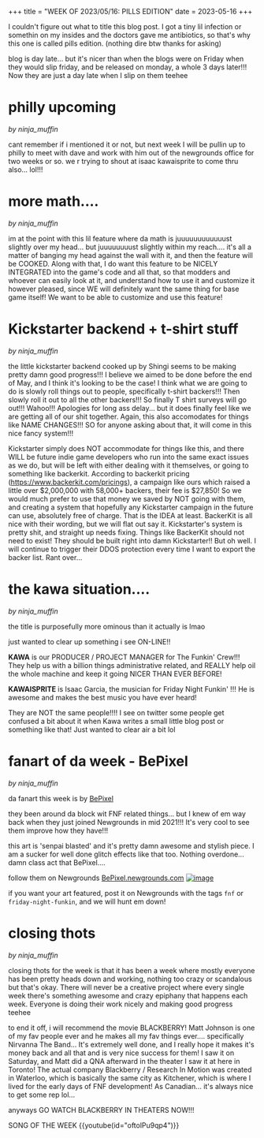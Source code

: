 +++
title = "WEEK OF 2023/05/16: PILLS EDITION"
date = 2023-05-16
+++

I couldn't figure out what to title this blog post. I got a tiny lil infection or somethin on my insides and the doctors gave me antibiotics, so that's why this one is called pills edition. (nothing dire btw thanks for asking)

blog is day late... but it's nicer than when the blogs were on Friday when they would slip friday, and be released on monday, a whole 3 days later!!! Now they are just a day late when I slip on them teehee
<!-- more -->
# philly upcoming
*by ninja_muffin* 

cant remember if i mentioned it or not, but next week I will be pullin up to philly to meet with dave and work with him out of the newgrounds office for two weeks or so. we r trying to shout at isaac kawaisprite to come thru also... lol!!!
    
# more math....
*by ninja_muffin* 

im at the point with this lil feature where da math is juuuuuuuuuuuust slightly over my head... but juuuuuuuust slightly within my reach.... it's all a matter of banging my head against the wall with it, and then the feature will be COOKED. Along with that, I do want this feature to be NICELY INTEGRATED into the game's code and all that, so that modders and whoever can easily look at it, and understand how to use it and customize it however pleased, since WE will definitely want the same thing for base game itself! We want to be able to customize and use this feature!
    
# Kickstarter backend + t-shirt stuff
*by ninja_muffin* 

the little kickstarter backend cooked up by Shingi seems to be making pretty damn good progress!!! I believe we aimed to be done before the end of May, and I think it's looking to be the case! I think what we are going to do is slowly roll things out to people, specifically t-shirt backers!!! Then slowly roll it out to all the other backers!!! So finally T shirt surveys will go out!!! Wahoo!!! Apologies for long ass delay... but it does finally feel like we are getting all of our shit together. Again, this also accomodates for things like NAME CHANGES!!! SO for anyone asking about that, it will come in this nice fancy system!!!

Kickstarter simply does NOT accommodate for things like this, and there WILL be future indie game developers who run into the same exact issues as we do, but will be left with either dealing with it themselves, or going to something like backerkit. According to backerkit pricing (https://www.backerkit.com/pricings), a campaign like ours which raised a little over $2,000,000 with 58,000+ backers, their fee is $27,850! So we would much prefer to use that money we saved by NOT going with them, and creating a system that hopefully any Kickstarter campaign in the future can use, absolutely free of charge. That is the IDEA at least. BackerKit is all nice with their wording, but we will flat out say it. Kickstarter's system is pretty shit, and straight up needs fixing. Things like BackerKit should not need to exist! They should be built right into damn Kickstarter!! But oh well. I will continue to trigger their DDOS protection every time I want to export the backer list. Rant over...
    
# the kawa situation....
*by ninja_muffin* 

the title is purposefully more ominous than it actually is lmao

just wanted to clear up something i see ON-LINE!! 

**KAWA** is our PRODUCER / PROJECT MANAGER for The Funkin' Crew!!! They help us with a billion things administrative related, and REALLY help oil the whole machine and keep it going NICER THAN EVER BEFORE! 

**KAWAISPRITE** is Isaac Garcia, the musician for Friday Night Funkin' !!! He is awesome and makes the best music you have ever heard!

They are NOT the same people!!!! I see on twitter some people get confused a bit about it when Kawa writes a small little blog post or something like that! Just wanted to clear air a bit lol
    
# fanart of da week - BePixel
*by ninja_muffin* 

da fanart this week is by [BePixel](https://bepixel.newgrounds.com/)

they been around da block wit FNF related things... but I knew of em way back when they just joined Newgrounds in mid 2021!!! It's very cool to see them improve how they have!!! 

this art is 'senpai blasted' and it's pretty damn awesome and stylish piece. I am a sucker for well done glitch effects like that too. Nothing overdone... damn class act that BePixel....

follow them on Newgrounds [BePixel.newgrounds.com](https://bepixel.newgrounds.com/)
[![image](https://art.ngfiles.com/images/3205000/3205002_bepixel_senpai-blasted.png?f1683977979)](https://www.newgrounds.com/art/view/bepixel/senpai-blasted)

if you want your art featured, post it on Newgrounds with the tags `fnf` or `friday-night-funkin`, and we will hunt em down!
    
# closing thots
*by ninja_muffin* 

closing thots for the week is that it has been a week where mostly everyone has been pretty heads down and working, nothing too crazy or scandalous but that's okay. There will never be a creative project where every single week there's something awesome and crazy epiphany that happens each week. Everyone is doing their work nicely and making good progress teehee

to end it off, i will recommend the movie BLACKBERRY! Matt Johnson is one of my fav people ever and he makes all my fav things ever.... specifically Nirvanna The Band... It's extremely well done, and I really hope it makes it's money back and all that and is very nice success for them! I saw it on Saturday, and Matt did a QNA afterward in the theater I saw it at here in Toronto! The actual company Blackberry / Research In Motion was created in Waterloo, which is basically the same city as Kitchener, which is where I lived for the early days of FNF development! As Canadian... it's always nice to get some rep lol...

anyways GO WATCH BLACKBERRY IN THEATERS NOW!!!

SONG OF THE WEEK
{{youtube(id="oftolPu9qp4")}}
    

